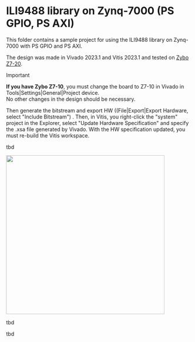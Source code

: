 # ILI9488 library on Zynq-7000 (PS GPIO, PS AXI)

This folder contains a sample project for using the ILI9488 library on Zynq-7000 with PS GPIO and PS AXI.

The design was made in Vivado 2023.1 and Vitis 2023.1 and tested on [Zybo Z7-20](https://digilent.com/shop/zybo-z7-zynq-7000-arm-fpga-soc-development-board/).

> [!IMPORTANT]
> **If you have Zybo Z7-10**, you must change the board to Z7-10 in Vivado in Tools|Settings|General|Project device.  
> No other changes in the design should be necessary.
>
> Then generate the bitstream and export HW ((File|Export|Export Hardware, select "Include Bitstream") . Then, in Vitis, you right-click the "system" project in the Explorer, select "Update Hardware Specification" and specify the .xsa file generated by Vivado. With the HW specification updated, you must re-build the Vitis workspace.

tbd 

<img src="https://github.com/viktor-nikolov/ILI9488-Xilinx/blob/main/pictures/ZyboZ7_connection_schematics.png?raw=true" title="" alt="" width="431">

tbd

tbd
